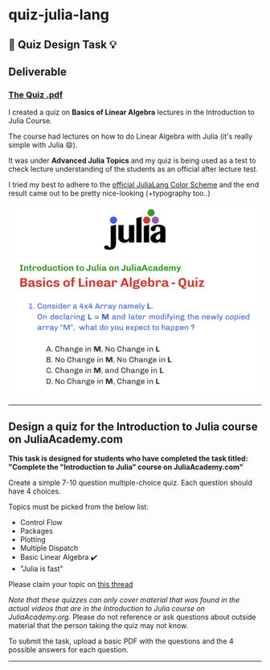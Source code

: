 # quiz-julia-lang

## 🎨 Quiz Design Task 💡

## Deliverable

### [The Quiz .pdf](./Basics_of_Linear_Algebra_-_Quiz.pdf)

I created a quiz on **Basics of Linear Algebra** lectures in the Introduction to Julia Course.

The course had lectures on how to do Linear Algebra with Julia (it's really simple with Julia 😄).

It was under **Advanced Julia Topics** and my quiz is being used as a test to check lecture understanding of the students as an official after lecture test.


I tried my best to adhere to the [official JuliaLang Color Scheme](https://github.com/JuliaLang/julia-logo-graphics) and the end result came out to be pretty nice-looking (+typography too..)

![Colors](color-scheme.png)

---

## Design a quiz for the Introduction to Julia course on JuliaAcademy.com

**This task is designed for students who have completed the task titled: "Complete the "Introduction to Julia" course on JuliaAcademy.com"**

Create a simple 7-10 question multiple-choice quiz. Each question should have 4 choices.

Topics must be picked from the below list:

- Control Flow
- Packages
- Plotting
- Multiple Dispatch
- Basic Linear Algebra ✔️
- "Julia is fast"

Please claim your topic on [this thread](https://github.com/JuliaComputing/JuliaAcademyMaterials/issues/42)

*Note that these quizzes can only cover material that was found in the actual videos that are in the Introduction to Julia course on JuliaAcademy.org.* Please do not reference or ask questions about outside material that the person taking the quiz may not know.

To submit the task, upload a basic PDF with the questions and the 4 possible answers for each question.

---
